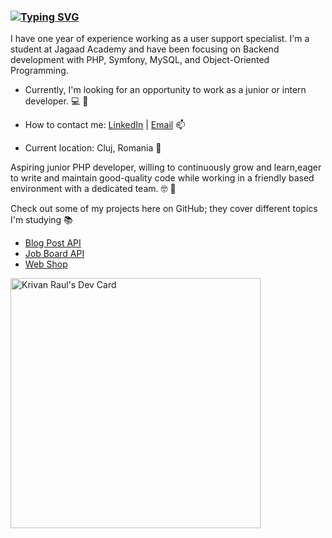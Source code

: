 ### [![Typing SVG](https://readme-typing-svg.demolab.com/?lines=Raul+-+Junior+PHP+Developer+🐘)](https://git.io/typing-svg)


I have one year of experience working as a user support specialist. I'm a student at Jagaad Academy and have been focusing on Backend development with PHP, Symfony, MySQL, and Object-Oriented Programming.

- Currently, I'm looking for an opportunity to work as a junior or intern developer. 💻 🐘

- How to contact me: [LinkedIn](https://www.linkedin.com/in/raul-krivan-257025244/) | [Email](mailto:krivanrauladrian@gmail.com)  📫

- Current location: Cluj, Romania 📌

Aspiring junior PHP developer, willing to continuously grow and learn,eager to write and maintain good-quality code while working in a friendly based environment with a dedicated team. 🤓 🐘

Check out some of my projects here on GitHub; they cover different topics I'm studying 📚

- <a href="https://github.com/KrivanRaulAdrian/api-blog-posts">Blog Post API</a>
- <a href="https://github.com/KrivanRaulAdrian/job-board-api">Job Board API</a>
- <a href="https://github.com/KrivanRaulAdrian/web-shopping">Web Shop</a>

<a href="https://app.daily.dev/KrivanRaul"><img src="https://api.daily.dev/devcards/222ea73a547541168812f68a28aeb9c8.png?r=3le" width="400" alt="Krivan Raul's Dev Card"/></a>
